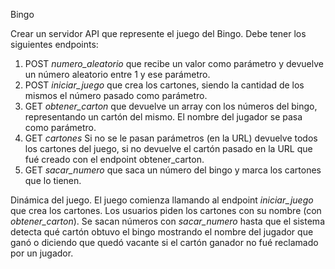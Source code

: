 Bingo

Crear un servidor API que represente el juego del Bingo.
Debe tener los siguientes endpoints:

1) POST *numero_aleatorio* que recibe un valor como parámetro y devuelve un número aleatorio entre 1 y ese parámetro.
3) POST *iniciar_juego* que crea los cartones, siendo la cantidad de los mismos el número pasado como parámetro.
2) GET *obtener_carton* que devuelve un array con los números del bingo, representando un cartón del mismo. El nombre del jugador se pasa como parámetro.
4) GET *cartones* Si no se le pasan parámetros (en la URL) devuelve todos los cartones del juego, si no devuelve el cartón pasado en la URL que fué creado con el endpoint obtener_carton.
5) GET *sacar_numero* que saca un número del bingo y marca los cartones que lo tienen.

Dinámica del juego.
El juego comienza llamando al endpoint *iniciar_juego* que crea los cartones.
Los usuarios piden los cartones con su nombre (con *obtener_carton*).
Se sacan números con *sacar_numero* hasta que el sistema detecta qué cartón obtuvo el bingo mostrando el nombre del jugador que ganó o diciendo que quedó vacante si el cartón ganador no fué reclamado por un jugador.